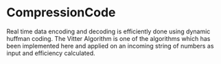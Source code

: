 # CompressionCode
Real time data encoding and decoding is efficiently done using dynamic huffman coding. The Vitter Algorithm is one of the algorithms which has been implemented here and applied on an incoming string of numbers as input and efficiency calculated.
